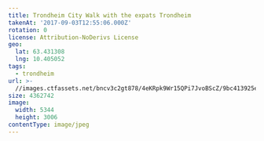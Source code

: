 ```yaml
---
title: Trondheim City Walk with the expats Trondheim
takenAt: '2017-09-03T12:55:06.000Z'
rotation: 0
license: Attribution-NoDerivs License
geo:
  lat: 63.431308
  lng: 10.405052
tags:
  - trondheim
url: >-
  //images.ctfassets.net/bncv3c2gt878/4eKRpk9Wr15QPi7JvoBScZ/9bc413925e9852e8d48665f3395b06d8/trondheim-city-walk-with-the-expats-trondheim_36200226623_o
size: 4362742
image:
  width: 5344
  height: 3006
contentType: image/jpeg
---
```


